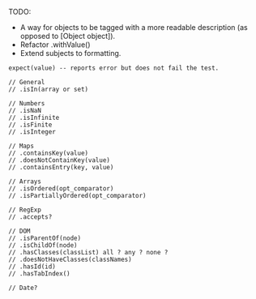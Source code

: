 TODO:

* A way for objects to be tagged with a more readable description (as opposed to [Object object]).
* Refactor .withValue()
* Extend subjects to formatting.

```
expect(value) -- reports error but does not fail the test.

// General
// .isIn(array or set)

// Numbers
// .isNaN
// .isInfinite
// .isFinite
// .isInteger

// Maps
// .containsKey(value)
// .doesNotContainKey(value)
// .containsEntry(key, value)

// Arrays
// .isOrdered(opt_comparator)
// .isPartiallyOrdered(opt_comparator)

// RegExp
// .accepts?

// DOM
// .isParentOf(node)
// .isChildOf(node)
// .hasClasses(classList) all ? any ? none ?
// .doesNotHaveClasses(classNames)
// .hasId(id)
// .hasTabIndex()

// Date?

```
